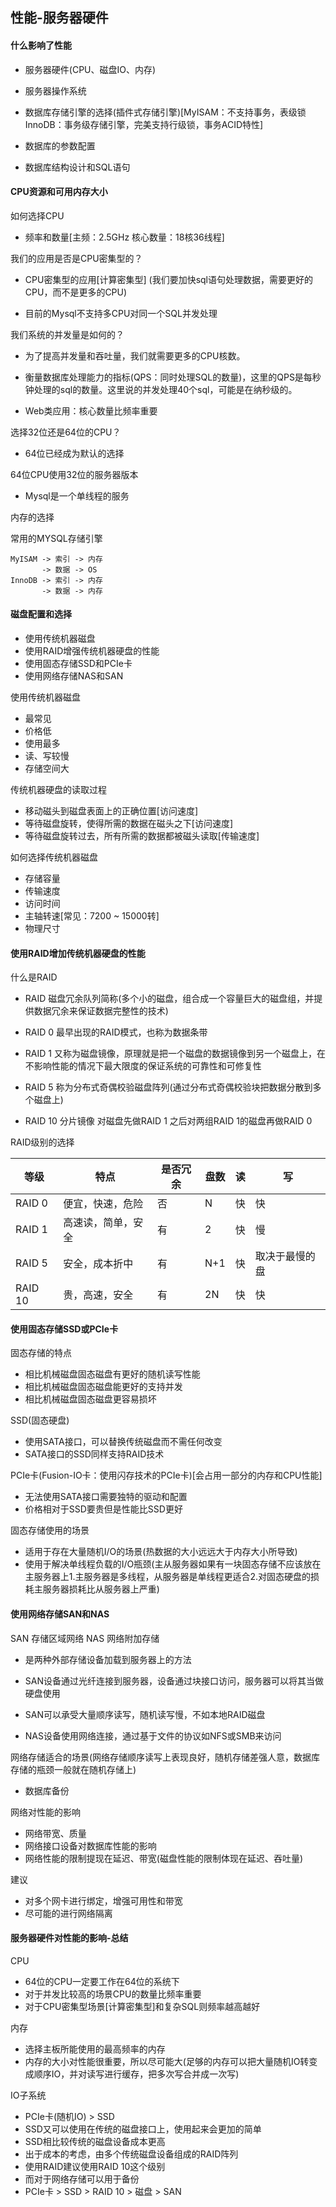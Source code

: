 ## 性能-服务器硬件

#### 什么影响了性能

* 服务器硬件(CPU、磁盘IO、内存)

* 服务器操作系统

* 数据库存储引擎的选择(插件式存储引擎)[MyISAM：不支持事务，表级锁 InnoDB：事务级存储引擎，完美支持行级锁，事务ACID特性]

* 数据库的参数配置

* 数据库结构设计和SQL语句

#### CPU资源和可用内存大小

如何选择CPU

* 频率和数量[主频：2.5GHz 核心数量：18核36线程]

我们的应用是否是CPU密集型的？

* CPU密集型的应用[计算密集型] (我们要加快sql语句处理数据，需要更好的CPU，而不是更多的CPU)

* 目前的Mysql不支持多CPU对同一个SQL并发处理

我们系统的并发量是如何的？

* 为了提高并发量和吞吐量，我们就需要更多的CPU核数。

* 衡量数据库处理能力的指标(QPS：同时处理SQL的数量)，这里的QPS是每秒钟处理的sql的数量。这里说的并发处理40个sql，可能是在纳秒级的。

* Web类应用：核心数量比频率重要

选择32位还是64位的CPU？

* 64位已经成为默认的选择

64位CPU使用32位的服务器版本

* Mysql是一个单线程的服务

内存的选择

常用的MYSQL存储引擎

```
MyISAM -> 索引 -> 内存
       -> 数据 -> OS
InnoDB -> 索引 -> 内存 
       -> 数据 -> 内存
```

#### 磁盘配置和选择

* 使用传统机器磁盘 
* 使用RAID增强传统机器硬盘的性能
* 使用固态存储SSD和PCIe卡
* 使用网络存储NAS和SAN

使用传统机器磁盘

* 最常见
* 价格低
* 使用最多
* 读、写较慢
* 存储空间大

传统机器硬盘的读取过程

* 移动磁头到磁盘表面上的正确位置[访问速度]
* 等待磁盘旋转，使得所需的数据在磁头之下[访问速度]
* 等待磁盘旋转过去，所有所需的数据都被磁头读取[传输速度]

如何选择传统机器磁盘

* 存储容量
* 传输速度
* 访问时间
* 主轴转速[常见：7200 ~ 15000转]
* 物理尺寸

#### 使用RAID增加传统机器硬盘的性能

什么是RAID

* RAID 磁盘冗余队列简称(多个小的磁盘，组合成一个容量巨大的磁盘组，并提供数据冗余来保证数据完整性的技术)

* RAID 0 最早出现的RAID模式，也称为数据条带
* RAID 1 又称为磁盘镜像，原理就是把一个磁盘的数据镜像到另一个磁盘上，在不影响性能的情况下最大限度的保证系统的可靠性和可修复性
* RAID 5 称为分布式奇偶校验磁盘阵列(通过分布式奇偶校验块把数据分散到多个磁盘上)
* RAID 10 分片镜像 对磁盘先做RAID 1 之后对两组RAID 1的磁盘再做RAID 0 

RAID级别的选择

| 等级 | 特点 | 是否冗余 | 盘数 | 读 | 写 |
| --- | --- | --- | --- | --- | --- |
| RAID 0 | 便宜，快速，危险 | 否 | N | 快 | 快 |
| RAID 1 | 高速读，简单，安全 | 有 | 2 | 快 | 慢 |
| RAID 5 | 安全，成本折中 | 有 | N+1 | 快 | 取决于最慢的盘 |
| RAID 10 | 贵，高速，安全 | 有 | 2N | 快 | 快 |

#### 使用固态存储SSD或PCIe卡

固态存储的特点

* 相比机械磁盘固态磁盘有更好的随机读写性能
* 相比机械磁盘固态磁盘能更好的支持并发
* 相比机械磁盘固态磁盘更容易损坏

SSD(固态硬盘)

* 使用SATA接口，可以替换传统磁盘而不需任何改变
* SATA接口的SSD同样支持RAID技术

PCIe卡(Fusion-IO卡：使用闪存技术的PCIe卡)[会占用一部分的内存和CPU性能]

* 无法使用SATA接口需要独特的驱动和配置
* 价格相对于SSD要贵但是性能比SSD更好

固态存储使用的场景

* 适用于存在大量随机I/O的场景(热数据的大小远远大于内存大小所导致)
* 使用于解决单线程负载的I/O瓶颈(主从服务器如果有一块固态存储不应该放在主服务器上1.主服务器是多线程，从服务器是单线程更适合2.对固态硬盘的损耗主服务器损耗比从服务器上严重)

#### 使用网络存储SAN和NAS

SAN 存储区域网络 NAS 网络附加存储

* 是两种外部存储设备加载到服务器上的方法

* SAN设备通过光纤连接到服务器，设备通过块接口访问，服务器可以将其当做硬盘使用
* SAN可以承受大量顺序读写，随机读写慢，不如本地RAID磁盘

* NAS设备使用网络连接，通过基于文件的协议如NFS或SMB来访问

网络存储适合的场景(网络存储顺序读写上表现良好，随机存储差强人意，数据库存储的瓶颈一般就在随机存储上)

* 数据库备份

网络对性能的影响

* 网络带宽、质量
* 网络接口设备对数据库性能的影响
* 网络性能的限制提现在延迟、带宽(磁盘性能的限制体现在延迟、吞吐量)

建议 

* 对多个网卡进行绑定，增强可用性和带宽
* 尽可能的进行网络隔离

#### 服务器硬件对性能的影响-总结

CPU

* 64位的CPU一定要工作在64位的系统下
* 对于并发比较高的场景CPU的数量比频率重要
* 对于CPU密集型场景[计算密集型]和复杂SQL则频率越高越好

内存

* 选择主板所能使用的最高频率的内存
* 内存的大小对性能很重要，所以尽可能大(足够的内存可以把大量随机IO转变成顺序IO，并对读写进行缓存，把多次写合并成一次写)

IO子系统

* PCIe卡(随机IO) > SSD
* SSD又可以使用在传统的磁盘接口上，使用起来会更加的简单
* SSD相比较传统的磁盘设备成本更高
* 出于成本的考虑，由多个传统磁盘设备组成的RAID阵列
* 使用RAID建议使用RAID 10这个级别
* 而对于网络存储可以用于备份
* PCIe卡 > SSD > RAID 10 > 磁盘 > SAN
